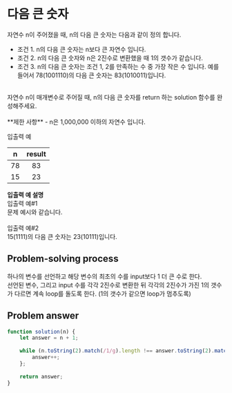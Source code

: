 # 다음 큰 숫자

자연수 n이 주어졌을 때, n의 다음 큰 숫자는 다음과 같이 정의 합니다.<br/>
- 조건 1. n의 다음 큰 숫자는 n보다 큰 자연수 입니다.
- 조건 2. n의 다음 큰 숫자와 n은 2진수로 변환했을 때 1의 갯수가 같습니다.
- 조건 3. n의 다음 큰 숫자는 조건 1, 2를 만족하는 수 중 가장 작은 수 입니다.
예를 들어서 78(1001110)의 다음 큰 숫자는 83(1010011)입니다.<br/>
<br/>
자연수 n이 매개변수로 주어질 때, n의 다음 큰 숫자를 return 하는 solution 함수를 완성해주세요.<br/>
<br/>
**제한 사항**
- n은 1,000,000 이하의 자연수 입니다.

입출력 예

| n | result|
|:---:|:---:|
| 78 | 83 |
| 15 | 23 |

**입출력 예 설명**<br/>
입출력 예#1<br/>
문제 예시와 같습니다.<br/>
<br/>
입출력 예#2<br/>
15(1111)의 다음 큰 숫자는 23(10111)입니다.<br/>

## Problem-solving process

하나의 변수를 선언하고 해당 변수의 최초의 수를 input보다 1 더 큰 수로 한다.<br/>
선언된 변수, 그리고 input 수를 각각 2진수로 변환한 뒤 각각의 2진수가 가진 1의 갯수가 다르면 계속 loop를 돌도록 한다. (1의 갯수가 같으면 loop가 멈추도록)

## Problem answer

```javascript
function solution(n) {
    let answer = n + 1;
    
    while (n.toString(2).match(/1/g).length !== answer.toString(2).match(/1/g).length) {
        answer++;
    };
    
    return answer;
}
```